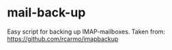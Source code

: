 # mail-back-up

Easy script for backing up IMAP-mailboxes.
 Taken from: https://github.com/rcarmo/imapbackup